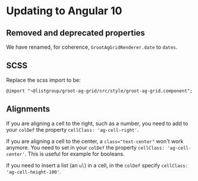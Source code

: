 # Updating to Angular 10

## Removed and deprecated properties

We have renamed, for coherence, `GrootAgGridRenderer.date` to `dates`.

## SCSS

Replace the scss import to be:

```
@import "~@listgroup/groot-ag-grid/src/style/groot-ag-grid.component";
```

## Alignments

If you are aligning a cell to the right, such as a number, you need to add to your
`colDef` the property `cellClass: 'ag-cell-right'`.

If you are aligning a cell to the center, a `class="text-center"` won't work anymore.
You need to set in your `colDef` the property `cellClass: 'ag-cell-center'`. This is useful
for example for booleans.

If you need to insert a list (an `ul`) in a cell, in the `colDef` specify 
`cellClass: 'ag-cell-height-100'`.
